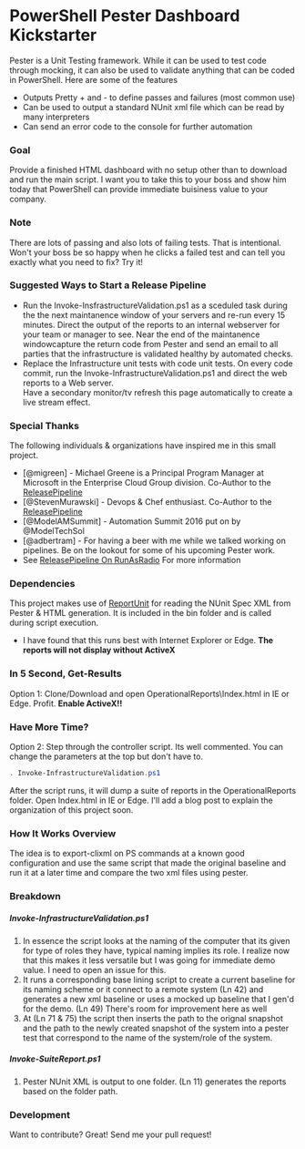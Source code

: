 # PowerShell Pester Dashboard Kickstarter

Pester is a Unit Testing framework. While it can be used to test code through mocking, it can also be used to validate anything that can be coded in PowerShell.  Here are some of the features

  - Outputs Pretty + and - to define passes and failures (most common use)
  - Can be used to output a standard NUnit xml file which can be read by many interpreters
  - Can send an error code to the console for further automation

### Goal
Provide a finished HTML dashboard with no setup other than to download and run the main script.  I want you to take this to your boss and show him today that PowerShell can provide immediate buisiness value to your company. 

### Note
There are lots of passing and also lots of failing tests. That is intentional. Won't your boss be so happy when he clicks a failed test and can tell you exactly what you need to fix? Try it!

### Suggested Ways to Start a Release Pipeline
* Run the Invoke-InsfrastructureValidation.ps1 as a sceduled task during the the next maintanence window of your servers and re-run every 15 minutes. 
Direct the output of the reports to an internal webserver for your team or manager to see. 
Near the end of the maintanence windowcapture the return code from Pester and send an email to all parties that the infrastructure is validated healthy by automated checks.
* Replace the Infrastructure unit tests with code unit tests. On every code commit, run the Invoke-InfrastructureValidation.ps1 and direct the web reports to a Web server.  
Have a secondary monitor/tv refresh this page automatically to create a live stream effect.

### Special Thanks

The following individuals & organizations have inspired me in this small project.

* [@migreen] - Michael Greene is a Principal Program Manager at Microsoft in the Enterprise Cloud Group division. Co-Author to the  [ReleasePipeline](https://msdn.microsoft.com/en-us/powershell/dsc/whitepapers#the-release-pipeline-model)
* [@StevenMurawski] - Devops & Chef enthusiast. Co-Author to the  [ReleasePipeline](https://msdn.microsoft.com/en-us/powershell/dsc/whitepapers#the-release-pipeline-model)
* [@ModelAMSummit] - Automation Summit 2016 put on by @ModelTechSol 
* [@adbertram] - For having a beer with me while we talked working on pipelines. Be on the lookout for some of his upcoming Pester work.
* See [ReleasePipeline On RunAsRadio](http://www.runasradio.com/Shows/Show/469) For more information

### Dependencies
This project makes use of [ReportUnit](http://reportunit.relevantcodes.com/) for reading the NUnit Spec XML from Pester & HTML generation.
It is included in the bin folder and is called during script execution.

* I have found that this runs best with Internet Explorer or Edge. **The reports will not display without ActiveX**

###  In 5 Second, Get-Results 
Option 1: Clone/Download and open OperationalReports\Index.html in IE or Edge.  Profit.
**Enable ActiveX!!**

### Have More Time?  
Option 2: Step through the controller script. 
Its well commented.
You can change the parameters at the top but don't have to.
```PowerShell
. Invoke-InfrastructureValidation.ps1
```
After the script runs, it will dump a suite of reports in the OperationalReports folder.
Open Index.html in IE or Edge.
I'll add a blog post to explain the organization of this project soon.

### How It Works Overview
The idea is to export-clixml on PS commands at a known good configuration and use the same script that made the original baseline and run it at a later time and compare the two xml files using pester.

### Breakdown  
##### Invoke-InfrastructureValidation.ps1 
1.  In essence the script looks at the naming of the computer that its given for type of roles they have, typical naming implies its role. I realize now that this makes it less versatile but I was going for immediate demo value.  I need to open an issue for this.
2.  It runs a corresponding base lining script to create a current baseline for its naming scheme or it  connect to a remote system (Ln 42) and generates a new xml baseline or uses a mocked up baseline that I gen'd for the demo.  (Ln 49) There's room for improvement here as well
3.  At (Ln 71 & 75) the script then inserts the path to the orignal snapshot and the path to the newly created snapshot of the system into a pester test that correspond to the name of the system/role of the system.  

##### Invoke-SuiteReport.ps1  
1.  Pester NUnit XML is output to one folder. (Ln 11) generates the reports based on the folder path.

### Development

Want to contribute? Great!
Send me your pull request!  

